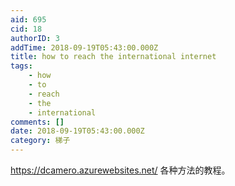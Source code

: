 ```yaml
---
aid: 695
cid: 18
authorID: 3
addTime: 2018-09-19T05:43:00.000Z
title: how to reach the international internet
tags:
    - how
    - to
    - reach
    - the
    - international
comments: []
date: 2018-09-19T05:43:00.000Z
category: 梯子
---
```


https://dcamero.azurewebsites.net/ 各种方法的教程。
